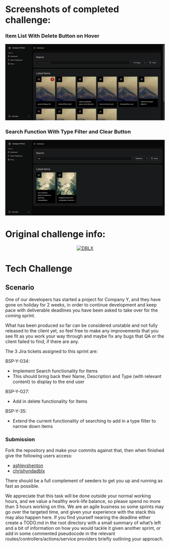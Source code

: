 # Screenshots of completed challenge:

### Item List With Delete Button on Hover
![Item List With Delete Button on Hover](screenshots/screenshot_1.png)

### Search Function With Type Filter and Clear Button
![Item List With Delete Button on Hover](screenshots/screenshot_2.png)

# Original challenge info:
<p align="center">
  <a href="https://dblx.co.uk" target="_blank">
    <picture>
      <source media="(prefers-color-scheme: dark)" srcset="https://raw.githubusercontent.com/dblx-dev/tech-challenge/HEAD/.github/logo-dark.svg">
      <source media="(prefers-color-scheme: light)" srcset="https://raw.githubusercontent.com/dblx-dev/tech-challenge/HEAD/.github/logo-light.svg">
      <img alt="DBLX" src="https://raw.githubusercontent.com/dblx-dev/tech-challenge/HEAD/.github/logo-light.svg" width="350" height="120" style="max-width: 100%;">
    </picture>
  </a>
</p>

# Tech Challenge

## Scenario

One of our developers has started a project for Company Y, and they have gone on holiday for 2 weeks, in order to continue development and keep pace with deliverable deadlines you have been asked to take over for the coming sprint.

What has been produced so far can be considered unstable and not fully released to the client yet, so feel free to make any improvements that you see fit as you work your way through and maybe fix any bugs that QA or the client failed to find, if there are any.

The 3 Jira tickets assigned to this sprint are:

BSP-Y-034:

- Implement Search functionality for Items
- This should bring back their Name, Description and Type (with relevant content) to display to the end user

BSP-Y-027:

- Add in delete functionality for Items

BSP-Y-35:

- Extend the current functionality of searching to add in a type filter to narrow down items

### Submission

Fork the repository and make your commits against that, then when finished give the following users access:

- [ashleyshenton](https://github.com/ashleyshenton)
- [chrishyndadblx](https://github.com/chrishyndadblx)

There should be a full complement of seeders to get you up and running as fast as possible.

We appreciate that this task will be done outside your normal working hours, and we value a healthy work-life balance, so please spend no more than 3 hours working on this.
We are an agile business so some sprints may go over the targeted time, and given your experience with the stack this may also happen here.
If you find yourself nearing the deadline either create a TODO.md in the root directory with a small summary of what’s left and a bit of information on how you would tackle it given another sprint,
or add in some commented pseudocode in the relevant routes/controllers/actions/service providers briefly outlining your approach.
